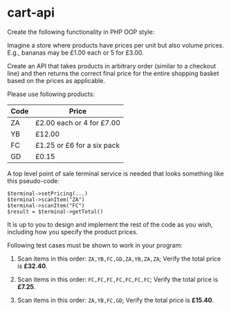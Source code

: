 # cart-api


Create the following functionality in PHP OOP style:

Imagine a store where products have prices per unit but also volume prices. E.g., bananas may be £1.00 each or 5 for £3.00.

Create an API that takes products in arbitrary order (similar to a checkout line) and then returns the correct final price for the entire shopping basket based on the prices as applicable.

Please use following products:

| Code | Price |
|------|-------|
| ZA | £2.00 each or 4 for £7.00
| YB | £12.00
| FC | £1.25 or £6 for a six pack
| GD | £0.15

A top level point of sale terminal service is needed that looks something like this pseudo-code:

```
$terminal->setPricing(...)
$terminal->scanItem("ZA")
$terminal->scanItem("FC")
$result = $terminal->getTotal()
```

It is up to you to design and implement the rest of the code as you wish, including how you specify the product prices.

Following test cases must be shown to work in your program:

1. Scan items in this order: `ZA,YB,FC,GD,ZA,YB,ZA,ZA`; Verify the total price is __£32.40__.

2. Scan items in this order: `FC,FC,FC,FC,FC,FC,FC`; Verify the total price is __£7.25__.

3. Scan items in this order: `ZA,YB,FC,GD`; Verify the total price is __£15.40__.